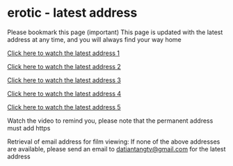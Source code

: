 # erotic - latest address


Please bookmark this page (important)
This page is updated with the latest address at any time, and you will always find your way home

[Click here to watch the latest address 1](https://tiantang.tv)

[Click here to watch the latest address 2](https://tiantang.me)

[Click here to watch the latest address 3](https://tiantang.one)

[Click here to watch the latest address 4](https://datiantang.com)

[Click here to watch the latest address 5](https://tiantang.de)

Watch the video to remind you, please note that the permanent address must add https


Retrieval of email address for film viewing: If none of the above addresses are available, please send an email to datiantangtv@gmail.com for the latest address
